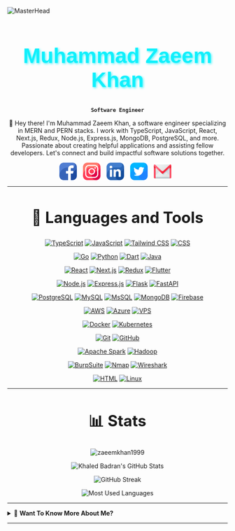 ![MasterHead](https://user-images.githubusercontent.com/10498744/210012254-234538ff-d198-48aa-8964-37e6fd45d227.gif)

<div align="center">

<h1 style="font-family: 'Montserrat', sans-serif; font-size: 48px; color: #0FF0FC; font-weight: bold; text-shadow: 2px 2px 5px #0ff0fcbe;"> Muhammad Zaeem Khan </h1>

**`Software Engineer`**

👋 Hey there! I'm Muhammad Zaeem Khan, a software engineer specializing in MERN and PERN stacks. I work with TypeScript, JavaScript, React, Next.js, Redux, Node.js, Express.js, MongoDB, PostgreSQL, and more. Passionate about creating helpful applications and assisting fellow developers. Let's connect and build impactful software solutions together.

</div>

<div align="center">
  <a href="https://www.facebook.com/zaeemkhan1999/" target="_blank"><img src="./assets/facebook.png" alt="Facebook" style="width: 40px; height: 40px; margin-right: 10px; vertical-align: middle;"></a>
<a href="https://www.instagram.com/zaeem.khan_/" target="_blank"><img src="./assets/instagram.png" alt="Instagram" style="width: 40px; height: 40px; margin-right: 10px; vertical-align: middle;"></a>
<a href="https://www.linkedin.com/in/zaeemkhan1999/" target="_blank"><img src="./assets/linkedin.png" alt="LinkedIn" style="width: 40px; height: 40px; margin-right: 10px; vertical-align: middle;"></a>
<a href="https://twitter.com/zaeemkhan1999" target="_blank"><img src="./assets/twitter.png" alt="Twitter" style="width: 40px; height: 40px; margin-right: 10px; vertical-align: middle;"></a>
<a href="mailto:xnzaeemkhan1999@gmail.com
" target="_blank"><img src="./assets/gmail.png" alt="Gmail" style="width: 40px; height: 40px; margin-right: 10px; vertical-align: middle;"></a>
</div>

---

<div align="center">
  <h2 style="font-size: 35px;">📙 Languages and Tools</h2>

[![TypeScript](https://img.shields.io/badge/TypeScript-3178C6?style=for-the-badge&logo=typescript&logoColor=white)](https://www.typescriptlang.org/)
[![JavaScript](https://img.shields.io/badge/JavaScript-F7DF1E?style=for-the-badge&logo=javascript&logoColor=black)](https://www.javascript.com/)
[![Tailwind CSS](https://img.shields.io/badge/Tailwind_CSS-38B2AC?style=for-the-badge&logo=tailwind-css&logoColor=white)](https://tailwindcss.com/)
[![CSS](https://img.shields.io/badge/CSS-1572B6?style=for-the-badge&logo=css3&logoColor=white)](https://www.w3.org/Style/CSS/)
<!-- Programming Languages -->
  [![Go](https://img.shields.io/badge/Go-00ADD8?style=for-the-badge&logo=go&logoColor=white)](https://golang.org/)
  [![Python](https://img.shields.io/badge/Python-3776AB?style=for-the-badge&logo=python&logoColor=white)](https://www.python.org/)
  [![Dart](https://img.shields.io/badge/Dart-0175C2?style=for-the-badge&logo=dart&logoColor=white)](https://dart.dev/)
  [![Java](https://img.shields.io/badge/Java-007396?style=for-the-badge&logo=java&logoColor=white)](https://www.java.com/)

  <!-- Frontend Technologies -->
  [![React](https://img.shields.io/badge/React-61DAFB?style=for-the-badge&logo=react&logoColor=black)](https://reactjs.org/)
  [![Next.js](https://img.shields.io/badge/Next.js-000000?style=for-the-badge&logo=next.js&logoColor=white)](https://nextjs.org/)
  [![Redux](https://img.shields.io/badge/Redux-764ABC?style=for-the-badge&logo=redux&logoColor=white)](https://redux.js.org/)
  [![Flutter](https://img.shields.io/badge/Flutter-02569B?style=for-the-badge&logo=flutter&logoColor=white)](https://flutter.dev/)

  <!-- Backend Technologies -->
  [![Node.js](https://img.shields.io/badge/Node.js-339933?style=for-the-badge&logo=node.js&logoColor=white)](https://nodejs.org/)
  [![Express.js](https://img.shields.io/badge/Express.js-000000?style=for-the-badge&logo=express&logoColor=white)](https://expressjs.com/)
  [![Flask](https://img.shields.io/badge/Flask-000000?style=for-the-badge&logo=flask&logoColor=white)](https://flask.palletsprojects.com/)
  [![FastAPI](https://img.shields.io/badge/FastAPI-009688?style=for-the-badge&logo=fastapi&logoColor=white)](https://fastapi.tiangolo.com/)

  <!-- Databases -->
  [![PostgreSQL](https://img.shields.io/badge/PostgreSQL-336791?style=for-the-badge&logo=postgresql&logoColor=white)](https://www.postgresql.org/)
  [![MySQL](https://img.shields.io/badge/MySQL-4479A1?style=for-the-badge&logo=mysql&logoColor=white)](https://www.mysql.com/)
  [![MsSQL](https://img.shields.io/badge/MsSQL-CC2927?style=for-the-badge&logo=microsoft-sql-server&logoColor=white)](https://www.microsoft.com/en-us/sql-server)
  [![MongoDB](https://img.shields.io/badge/MongoDB-47A248?style=for-the-badge&logo=mongodb&logoColor=white)](https://www.mongodb.com/)
  [![Firebase](https://img.shields.io/badge/Firebase-FFCA28?style=for-the-badge&logo=firebase&logoColor=black)](https://firebase.google.com/)

  <!-- Cloud Services -->
  [![AWS](https://img.shields.io/badge/AWS-232F3E?style=for-the-badge&logo=amazon-aws&logoColor=white)](https://aws.amazon.com/)
  [![Azure](https://img.shields.io/badge/Azure-0078D4?style=for-the-badge&logo=microsoft-azure&logoColor=white)](https://azure.microsoft.com/)
  [![VPS](https://img.shields.io/badge/VPS-232F3E?style=for-the-badge&logo=cloud&logoColor=white)](https://www.digitalocean.com/products/droplets/)

  <!-- Containerization and Orchestration -->
  [![Docker](https://img.shields.io/badge/Docker-2496ED?style=for-the-badge&logo=docker&logoColor=white)](https://www.docker.com/)
  [![Kubernetes](https://img.shields.io/badge/Kubernetes-326CE5?style=for-the-badge&logo=kubernetes&logoColor=white)](https://kubernetes.io/)

  <!-- Version Control -->
  [![Git](https://img.shields.io/badge/Git-F05032?style=for-the-badge&logo=git&logoColor=white)](https://git-scm.com/)
  [![GitHub](https://img.shields.io/badge/GitHub-181717?style=for-the-badge&logo=github&logoColor=white)](https://github.com/)

  <!-- Big Data Technologies -->
  [![Apache Spark](https://img.shields.io/badge/Apache%20Spark-E25A1C?style=for-the-badge&logo=apachespark&logoColor=white)](https://spark.apache.org/)
  [![Hadoop](https://img.shields.io/badge/Hadoop-66CCFF?style=for-the-badge&logo=apache-hadoop&logoColor=white)](https://hadoop.apache.org/)
  
  <!-- Network Security Tools -->
  [![BurpSuite](https://img.shields.io/badge/BurpSuite-FF6600?style=for-the-badge&logo=burpsuite&logoColor=white)](https://portswigger.net/burp)
  [![Nmap](https://img.shields.io/badge/Nmap-4682B4?style=for-the-badge&logo=nmap&logoColor=white)](https://nmap.org/)
  [![Wireshark](https://img.shields.io/badge/Wireshark-1679A7?style=for-the-badge&logo=wireshark&logoColor=white)](https://www.wireshark.org/)

[![HTML](https://img.shields.io/badge/HTML-E34F26?style=for-the-badge&logo=html5&logoColor=white)](https://html.spec.whatwg.org/multipage/)
[![Linux](https://img.shields.io/badge/Linux-FCC624?style=for-the-badge&logo=linux&logoColor=black)](https://www.linux.org/)

</div>

---

<div align="center">
  <h2 style="font-size: 35px;">📊 Stats</h2>

  <p> <img src="https://komarev.com/ghpvc/?username=zaeemkhan1999&label=Profile%20views&color=009999&style=for-the-badge" alt="zaeemkhan1999" /> </p>

<div class="stats" align="center">

![Khaled Badran's GitHub Stats](https://github-readme-stats.vercel.app/api?username=zaeemkhan1999&hide=stars&count_private=true&show_icons=true&theme=algolia&border_radius=20)

![GitHub Streak](https://streak-stats.demolab.com?user=zaeemkhan1999&count_private=true&theme=algolia&border_radius=20)

![Most Used Languages](https://github-readme-stats.vercel.app/api/top-langs/?username=zaeemkhan1999&layout=compact&show_icons=true&theme=algolia&border_radius=20)

</div>

</div>

---

<details>
<summary>👋 <strong>Want To Know More About Me?</strong></summary>

<p align="center">
  <img alt="Coding" width="400" src="https://em-content.zobj.net/source/microsoft-teams/363/wolf_1f43a.png">
</p>

👋 Hey there! I'm Muhammad Zaeem, a passionate software engineer with a focus on creating impactful solutions. I specialize in the MERN (MongoDB, Express.js, React, Node.js) and PERN (PostgreSQL, Express.js, React, Node.js) stacks, but my expertise extends to various other frameworks as well.

With a love for JavaScript and its powerful ecosystem, I enjoy crafting elegant and efficient code using technologies like React, Redux, Node.js, Express.js, MongoDB, PostgreSQL, and more. As a software engineer, I'm constantly exploring new possibilities and staying up to date with the latest industry trends.

Beyond just writing code, I find immense satisfaction in helping fellow developers and engineers. Whether it's offering guidance, sharing insights, or collaborating on projects, I'm always eager to contribute my knowledge and expertise to support others.

Driven by a goal to create meaningful applications that make a difference in people's lives, I'm passionate about leveraging technology to help and serve others. I believe in the potential of software to solve real-world problems and enhance the human experience.

If you're looking for a dedicated collaborator or seeking assistance with your projects, I'm here to help! Let's connect and work together to build innovative software solutions that have a positive impact. Reach out to me, and let's embark on a journey of problem-solving and creativity.

</details>

---

<!-- ![Blip](./assets/blip-cc-melodysheep.gif) -->
